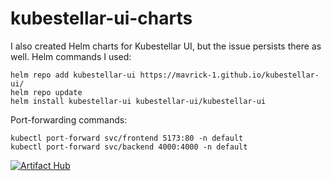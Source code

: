 # kubestellar-ui-charts
I also created Helm charts for Kubestellar UI, but the issue persists there as well.
Helm commands I used:
```
helm repo add kubestellar-ui https://mavrick-1.github.io/kubestellar-ui/
helm repo update
helm install kubestellar-ui kubestellar-ui/kubestellar-ui
```
Port-forwarding commands:
```
kubectl port-forward svc/frontend 5173:80 -n default
kubectl port-forward svc/backend 4000:4000 -n default
```
[![Artifact Hub](https://img.shields.io/endpoint?url=https://artifacthub.io/badge/repository/kubestellar-ui)](https://artifacthub.io/packages/search?repo=kubestellar-ui)